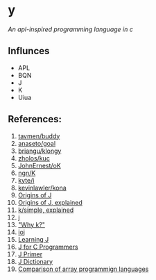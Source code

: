 # y

_An apl-inspired programming language in c_

## Influnces

- APL
- BQN
- J
- K
- Uiua

## References:

1. [tavmen/buddy](https://github.com/tavmem/buddy)
2. [anaseto/goal](https://codeberg.org/anaseto/goal)
3. [briangu/klongy](https://github.com/briangu/klongpy)
4. [zholos/kuc](https://github.com/zholos/kuc/)
5. [JohnErnest/oK](https://github.com/JohnEarnest/ok)
6. [ngn/K](https://codeberg.org/ngn/k/)
7. [kyte/i](https://github.com/ktye/i)
8. [kevinlawler/kona](https://github.com/kevinlawler/kona)
9. [Origins of J](https://www.jsoftware.com/ioj/iojATW.htm)
10. [Origins of J, explained](https://github.com/kelas/ooj)
11. [k/simple, explained](https://github.com/kparc/ksimple/)
12. [j](https://github.com/cratelyn/j)
13. ["Why k?"](https://xpqz.github.io/kbook/Introduction.html)
14. [ioj](https://www.jsoftware.com/ioj/ioj.htm)
15. [Learning J](https://www.jsoftware.com/help/learning/contents.htm)
16. [J for C Programmers](https://www.jsoftware.com/help/jforc/contents.htm)
17. [J Primer](https://www.jsoftware.com/help/primer/contents.htm)
18. [J Dictionary](https://www.jsoftware.com/help/dictionary/contents.htm)
19. [Comparison of array programmign languages](<https://en.wikipedia.org/wiki/Comparison_of_programming_languages_(array)>)
